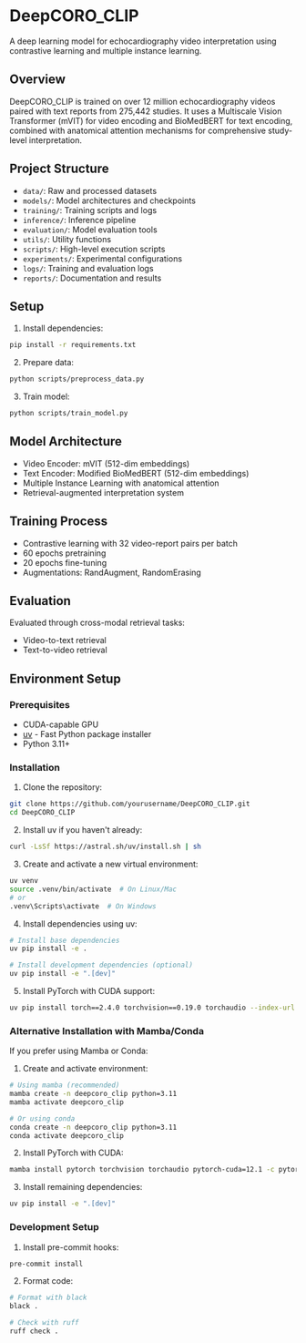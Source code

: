 # DeepCORO_CLIP

A deep learning model for echocardiography video interpretation using contrastive learning and multiple instance learning.

## Overview

DeepCORO_CLIP is trained on over 12 million echocardiography videos paired with text reports from 275,442 studies. It uses a Multiscale Vision Transformer (mVIT) for video encoding and BioMedBERT for text encoding, combined with anatomical attention mechanisms for comprehensive study-level interpretation.

## Project Structure

- `data/`: Raw and processed datasets
- `models/`: Model architectures and checkpoints
- `training/`: Training scripts and logs
- `inference/`: Inference pipeline
- `evaluation/`: Model evaluation tools
- `utils/`: Utility functions
- `scripts/`: High-level execution scripts
- `experiments/`: Experimental configurations
- `logs/`: Training and evaluation logs
- `reports/`: Documentation and results

## Setup

1. Install dependencies:
```bash
pip install -r requirements.txt
```

2. Prepare data:
```bash
python scripts/preprocess_data.py
```

3. Train model:
```bash
python scripts/train_model.py
```

## Model Architecture

- Video Encoder: mVIT (512-dim embeddings)
- Text Encoder: Modified BioMedBERT (512-dim embeddings)
- Multiple Instance Learning with anatomical attention
- Retrieval-augmented interpretation system

## Training Process

- Contrastive learning with 32 video-report pairs per batch
- 60 epochs pretraining
- 20 epochs fine-tuning
- Augmentations: RandAugment, RandomErasing

## Evaluation

Evaluated through cross-modal retrieval tasks:
- Video-to-text retrieval
- Text-to-video retrieval 

## Environment Setup

### Prerequisites

- CUDA-capable GPU
- [uv](https://github.com/astral-sh/uv) - Fast Python package installer
- Python 3.11+

### Installation

1. Clone the repository:
```bash
git clone https://github.com/yourusername/DeepCORO_CLIP.git
cd DeepCORO_CLIP
```

2. Install uv if you haven't already:
```bash
curl -LsSf https://astral.sh/uv/install.sh | sh
```

3. Create and activate a new virtual environment:
```bash
uv venv
source .venv/bin/activate  # On Linux/Mac
# or
.venv\Scripts\activate  # On Windows
```

4. Install dependencies using uv:
```bash
# Install base dependencies
uv pip install -e .

# Install development dependencies (optional)
uv pip install -e ".[dev]"
```

5. Install PyTorch with CUDA support:
```bash
uv pip install torch==2.4.0 torchvision==0.19.0 torchaudio --index-url https://download.pytorch.org/whl/cu121
```

### Alternative Installation with Mamba/Conda

If you prefer using Mamba or Conda:

1. Create and activate environment:
```bash
# Using mamba (recommended)
mamba create -n deepcoro_clip python=3.11
mamba activate deepcoro_clip

# Or using conda
conda create -n deepcoro_clip python=3.11
conda activate deepcoro_clip
```

2. Install PyTorch with CUDA:
```bash
mamba install pytorch torchvision torchaudio pytorch-cuda=12.1 -c pytorch -c nvidia
```

3. Install remaining dependencies:
```bash
uv pip install -e ".[dev]"
```

### Development Setup

1. Install pre-commit hooks:
```bash
pre-commit install
```

2. Format code:
```bash
# Format with black
black .

# Check with ruff
ruff check .
```
